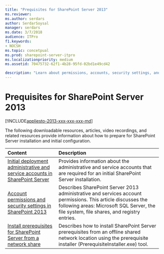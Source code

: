 ```yaml
---
title: "Prequisites for SharePoint Server 2013"
ms.reviewer: 
ms.author: serdars
author: SerdarSoysal
manager: serdars
ms.date: 3/7/2018
audience: ITPro
f1.keywords:
- NOCSH
ms.topic: concetpual
ms.prod: sharepoint-server-itpro
ms.localizationpriority: medium
ms.assetid: 70475732-62f1-4b28-95fd-02bd1e49cd42

description: "Learn about permissions, accounts, security settings, and what you have to do to prepare your environment for SharePoint Server."
---
```


# Prequisites for SharePoint Server 2013

[!INCLUDE[appliesto-2013-xxx-xxx-xxx-md](../includes/appliesto-2013-xxx-xxx-xxx-md.md)] 
  
The following downloadable resources, articles, video recordings, and related resources provide information about how to prepare for SharePoint Server installation and initial configuration.
  
|**Content**|**Description**|
|:-----|:-----|
|[Initial deployment administrative and service accounts in SharePoint Server](initial-deployment-administrative-and-service-accounts-in-sharepoint-server.md) <br/> |Provides information about the administrative and service accounts that are required for an initial SharePoint Server installation.  <br/> |
|[Account permissions and security settings in SharePoint 2013](account-permissions-and-security-settings-in-sharepoint-2013.md) <br/> |Describes SharePoint Server 2013 administrative and services account permissions. This article discusses the following areas: Microsoft SQL Server, the file system, file shares, and registry entries.  <br/> |
|[Install prerequisites for SharePoint Server from a network share](install-prerequisites-from-network-share.md) <br/> |Describes how to install SharePoint Server prerequisites from an offline shared network location using the prerequisite installer (PrerequisiteInstaller.exe) tool.  <br/> |
   

